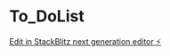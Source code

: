 # To_DoList

[Edit in StackBlitz next generation editor ⚡️](https://stackblitz.com/~/github.com/25priya05/To_DoList)